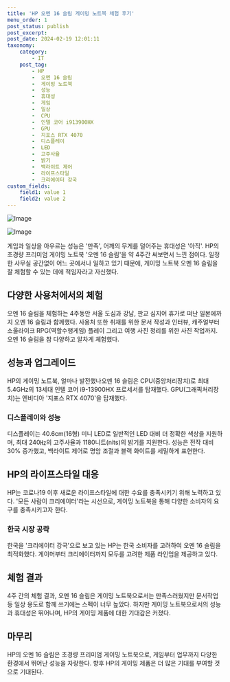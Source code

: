 ```yaml
---
title: 'HP 오멘 16 슬림 게이밍 노트북 체험 후기'
menu_order: 1
post_status: publish
post_excerpt: 
post_date: 2024-02-19 12:01:11
taxonomy:
    category:
        - IT
    post_tag:
        - HP
        -  오멘 16 슬림
        -  게이밍 노트북
        -  성능
        -  휴대성
        -  게임
        -  일상
        -  CPU
        -  인텔 코어 i913900HX
        -  GPU
        -  지포스 RTX 4070
        -  디스플레이
        -  LED
        -  고주사율
        -  밝기
        -  백라이트 제어
        -  라이프스타일
        -  크리에이터 강국
custom_fields:
    field1: value 1
    field2: value 2
---
```


![Image](https://imgnews.pstatic.net/image/293/2024/02/12/0000051573_001_20240212080101296.png?type=w647)

![Image](https://imgnews.pstatic.net/image/293/2024/02/12/0000051573_002_20240212080101341.png?type=w647)

게임과 일상을 아우르는 성능은 '만족', 어깨의 무게를 덜어주는 휴대성은 '아직'. HP의 초경량 프리미엄 게이밍 노트북 '오멘 16 슬림'을 약 4주간 써보면서 느낀 점이다. 일정한 사무실 공간없이 어느 곳에서나 일하고 있기 때문에, 게이밍 노트북 오멘 16 슬림을 잘 체험할 수 있는 데에 적임자라고 자신했다.
## 다양한 사용처에서의 체험
오멘 16 슬림을 체험하는 4주동안 서울 도심과 강남, 판교 심지어 휴가로 떠난 일본에까지 오멘 16 슬림과 함께했다. 사용처 또한 취재를 위한 문서 작성과 인터뷰, 캐주얼부터 소울라이크 RPG(역할수행게임) 플레이 그리고 여행 사진 정리를 위한 사진 작업까지. 오멘 16 슬림을 참 다양하고 알차게 체험했다.
## 성능과 업그레이드
HP의 게이밍 노트북, 얼마나 발전했나오멘 16 슬림은 CPU(중앙처리장치)로 최대 5.4GHz의 13세대 인텔 코어 i9-13900HX 프로세서를 탑재했다. GPU(그래픽처리장치)는 엔비디아 '지포스 RTX 4070'을 탑재했다.
### 디스플레이와 성능
디스플레이는 40.6cm(16형) 미니 LED로 일반적인 LED 대비 더 정확한 색상을 지원하며, 최대 240㎐의 고주사율과 1180니트(nits)의 밝기를 지원한다. 성능은 전작 대비 30% 증가했고, 백라이트 제어로 명암 조절과 블랙 화이트를 세밀하게 표현한다.
## HP의 라이프스타일 대응
HP는 코로나19 이후 새로운 라이프스타일에 대한 수요를 충족시키기 위해 노력하고 있다. '모든 사람이 크리에이터'라는 시선으로, 게이밍 노트북을 통해 다양한 소비자의 요구를 충족시키고자 한다.
### 한국 시장 공략
한국을 '크리에이터 강국'으로 보고 있는 HP는 한국 소비자를 고려하여 오멘 16 슬림을 최적화했다. 게이머부터 크리에이터까지 모두를 고려한 제품 라인업을 제공하고 있다.
## 체험 결과
4주 간의 체험 결과, 오멘 16 슬림은 게이밍 노트북으로서는 만족스러웠지만 문서작업 등 일상 용도로 함께 쓰기에는 스펙이 너무 높았다. 하지만 게이밍 노트북으로서의 성능과 휴대성은 뛰어나며, HP의 게이밍 제품에 대한 기대감은 커졌다.
## 마무리
HP의 오멘 16 슬림은 초경량 프리미엄 게이밍 노트북으로, 게임부터 업무까지 다양한 환경에서 뛰어난 성능을 자랑한다. 향후 HP의 게이밍 제품은 더 많은 기대를 부여할 것으로 기대된다.
